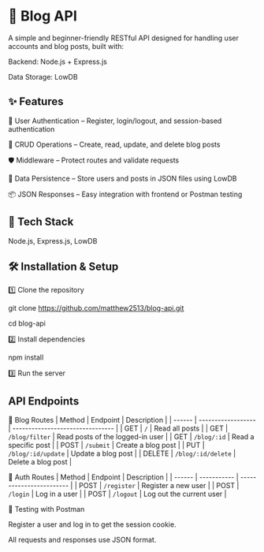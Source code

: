 # 📘 Blog API  
A simple and beginner-friendly RESTful API designed for handling user accounts and blog posts, built with:

Backend: Node.js + Express.js

Data Storage: LowDB

## ✨ Features
🔐 User Authentication – Register, login/logout, and session-based authentication

📝 CRUD Operations – Create, read, update, and delete blog posts

🛡 Middleware – Protect routes and validate requests

💾 Data Persistence – Store users and posts in JSON files using LowDB

📦 JSON Responses – Easy integration with frontend or Postman testing

## 🔧 Tech Stack
Node.js, Express.js, LowDB

## 🛠 Installation & Setup
1️⃣ Clone the repository

git clone https://github.com/matthew2513/blog-api.git

cd blog-api

2️⃣ Install dependencies

npm install

3️⃣ Run the server

## API Endpoints
📝 Blog Routes
| Method | Endpoint           | Description                      |
| ------ | ------------------ | -------------------------------- |
| GET    | `/`                | Read all posts                   |
| GET    | `/blog/filter`     | Read posts of the logged-in user |
| GET    | `/blog/:id`        | Read a specific post             |
| POST   | `/submit`          | Create a blog post               |
| PUT    | `/blog/:id/update` | Update a blog post               |
| DELETE | `/blog/:id/delete` | Delete a blog post               |

👤 Auth Routes
| Method | Endpoint    | Description              |
| ------ | ----------- | ------------------------ |
| POST   | `/register` | Register a new user      |
| POST   | `/login`    | Log in a user            |
| POST   | `/logout`   | Log out the current user |

🧪 Testing with Postman

Register a user and log in to get the session cookie.

All requests and responses use JSON format.
